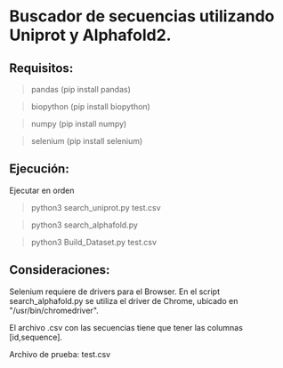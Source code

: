 # Buscador de secuencias utilizando Uniprot y Alphafold2.

## Requisitos:

 > pandas (pip install pandas)
 
 > biopython (pip install biopython)
 
 > numpy (pip install numpy)
 
 > selenium (pip install selenium)

## Ejecución:
Ejecutar en orden

 > python3 search_uniprot.py test.csv

 > python3 search_alphafold.py

 > python3 Build_Dataset.py test.csv

## Consideraciones:

Selenium requiere de drivers para el Browser. En el script search_alphafold.py se utiliza el driver de Chrome, ubicado en "/usr/bin/chromedriver". 

El archivo .csv con las secuencias tiene que tener las columnas [id,sequence].

Archivo de prueba: test.csv
